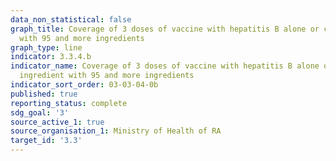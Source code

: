 ```yaml
---
data_non_statistical: false
graph_title: Coverage of 3 doses of vaccine with hepatitis B alone or combined ingredient
  with 95 and more ingredients
graph_type: line
indicator: 3.3.4.b
indicator_name: Coverage of 3 doses of vaccine with hepatitis B alone or combined
  ingredient with 95 and more ingredients
indicator_sort_order: 03-03-04-0b
published: true
reporting_status: complete
sdg_goal: '3'
source_active_1: true
source_organisation_1: Ministry of Health of RA
target_id: '3.3'
---
```

